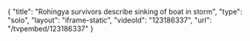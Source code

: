 {
    "title": "Rohingya survivors describe sinking of boat in storm",
    "type": "solo",
    "layout": "iframe-static",
    "videoId": "123186337",
    "url": "\/tvpembed\/123186337"
}